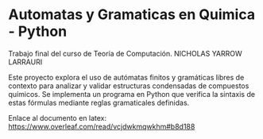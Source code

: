 # Automatas y Gramaticas en Quimica - Python
Trabajo final del curso de Teoría de Computación. NICHOLAS YARROW LARRAURI

Este proyecto explora el uso de autómatas finitos y gramáticas libres de contexto para analizar y validar estructuras condensadas de compuestos químicos. Se implementa un programa en Python que verifica la sintaxis de estas fórmulas mediante reglas gramaticales definidas.

Enlace al documento en latex:
https://www.overleaf.com/read/vcjdwkmqwkhm#b8d188
